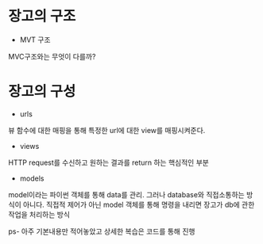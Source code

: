 # 장고의 구조

- MVT 구조

MVC구조와는 무엇이 다를까?



# 장고의 구성

- urls

뷰 함수에 대한 매핑을 통해 특정한 url에 대한 view를 매핑시켜준다.

- views

HTTP request를 수신하고 원하는 결과를 return 하는 핵심적인 부분

- models

model이라는 파이썬 객체를 통해 data를 관리. 그러나 database와 직접소통하는 방식이 아니다.
직접적 제어가 아닌 model 객체를 통해 명령을 내리면 장고가 db에 관한 작업을 처리하는 방식

ps- 아주 기본내용만 적어놓았고 상세한 복습은 코드를 통해 진행